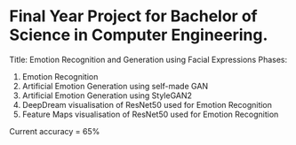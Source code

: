 # Final Year Project for Bachelor of Science in Computer Engineering.
Title: Emotion Recognition and Generation using Facial Expressions
Phases:
  1. Emotion Recognition
  2. Artificial Emotion Generation using self-made GAN
  3. Artificial Emotion Generation using StyleGAN2
  4. DeepDream visualisation of ResNet50 used for Emotion Recognition
  5. Feature Maps visualisation of ResNet50 used for Emotion Recognition

Current accuracy = 65%
